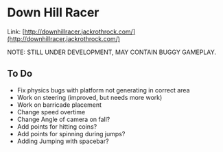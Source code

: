 # Down Hill Racer

Link: [http://downhillracer.jackrothrock.com/](http://downhillracer.jackrothrock.com/)

NOTE: STILL UNDER DEVELOPMENT, MAY CONTAIN BUGGY GAMEPLAY.

## To Do
- Fix physics bugs with platform not generating in correct area
- Work on steering (improved, but needs more work)
- Work on barricade placement
- Change speed overtime
- Change Angle of camera on fall?
- Add points for hitting coins?
- Add points for spinning during jumps?
- Adding Jumping with spacebar?